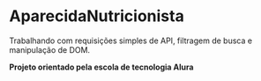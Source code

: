 # AparecidaNutricionista
Trabalhando com requisições simples de API, filtragem de busca e manipulação de DOM.

**Projeto orientado pela escola de tecnologia Alura**
